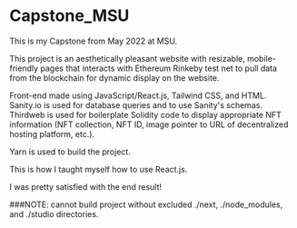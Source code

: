 # Capstone_MSU
This is my Capstone from May 2022 at MSU.

This project is an aesthetically pleasant website with resizable, mobile-friendly pages that interacts with Ethereum Rinkeby test net to pull data from the blockchain for dynamic display on the website.

Front-end made using JavaScript/React.js, Tailwind CSS, and HTML. Sanity.io is used for database queries and to use Sanity's schemas. Thirdweb is used for boilerplate Solidity code to display appropriate NFT information (NFT collection, NFT ID, image pointer to URL of decentralized hosting platform, etc.).

Yarn is used to build the project.

This is how I taught myself how to use React.js.

I was pretty satisfied with the end result!

###NOTE: cannot build project without excluded ./next, ./node_modules, and ./studio directories.

